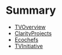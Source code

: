 # Summary

* [TVOverview](README.md)
* [ClarityProjects](clarityprojects.md)
* [Ecochefs](ecochefs.md)
* [TVInitiative](tvinitiative.md)

